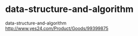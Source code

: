 # data-structure-and-algorithm

data-structure-and-algorithm
<br>
http://www.yes24.com/Product/Goods/99399875
